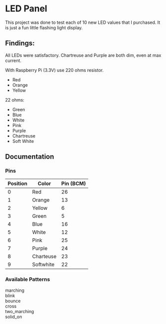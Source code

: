 # LED Panel

This project was done to test each of 10 new LED values that I purchased. It is just a fun little flashing light display.

## Findings:

All LEDs were satisfactory. Chartreuse and Purple are both dim, even at max current.

With Raspberry Pi (3.3V) use 220 ohms resistor.

- Red
- Orange
- Yellow

22 ohms:

- Green
- Blue
- White
- Pink
- Purple
- Chartreuse
- Soft White

## Documentation

### Pins

| Position | Color     | Pin (BCM) |
| -------- | --------- | --------- |
| 0        | Red       | 26        |
| 1        | Orange    | 13        |
| 2        | Yellow    | 6         |
| 3        | Green     | 5         |
| 4        | Blue      | 16        |
| 5        | White     | 12        |
| 6        | Pink      | 25        |
| 7        | Purple    | 24        |
| 8        | Charteuse | 23        |
| 9        | Softwhite | 22        |

### Available Patterns

marching  
blink  
bounce  
cross  
two_marching  
solid_on
